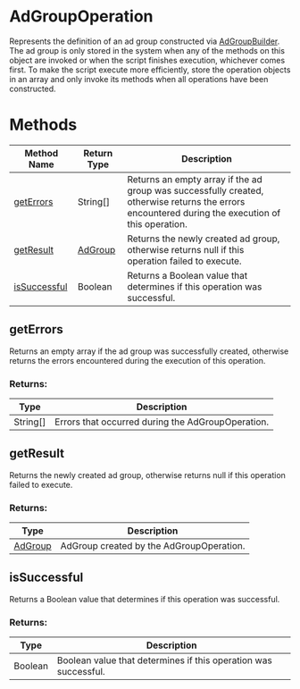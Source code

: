 # AdGroupOperation
Represents the definition of an ad group constructed via [AdGroupBuilder](./AdGroupBuilder). The ad group is only stored in the system when any of the methods on this object are invoked or when the script finishes execution, whichever comes first. To make the script execute more efficiently, store the operation objects in an array and only invoke its methods when all operations have been constructed.

# Methods
|Method Name|Return Type|Description|
|-|-|-
[getErrors](#geterrors)|String[]|Returns an empty array if the ad group was successfully created, otherwise returns the errors encountered during the execution of this operation.
[getResult](#getresult)|[AdGroup](./AdGroup)|Returns the newly created ad group, otherwise returns null if this operation failed to execute.
[isSuccessful](#issuccessful)|Boolean|Returns a Boolean value that determines if this operation was successful.

## <a name="geterrors"></a>getErrors
Returns an empty array if the ad group was successfully created, otherwise returns the errors encountered during the execution of this operation.

### Returns:
|Type|Description|
|-|-
String[]|Errors that occurred during the AdGroupOperation.

## <a name="getresult"></a>getResult
Returns the newly created ad group, otherwise returns null if this operation failed to execute.

### Returns:
|Type|Description|
|-|-
[AdGroup](./AdGroup)|AdGroup created by the AdGroupOperation.

## <a name="issuccessful"></a>isSuccessful
Returns a Boolean value that determines if this operation was successful.

### Returns:
|Type|Description|
|-|-
Boolean|Boolean value that determines if this operation was successful.

